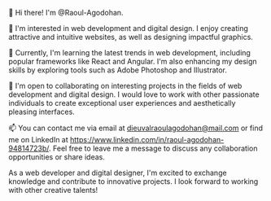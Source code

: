 👋 Hi there! I'm @Raoul-Agodohan.

👀 I'm interested in web development and digital design. I enjoy creating attractive and intuitive websites, as well as designing impactful graphics.

🌱 Currently, I'm learning the latest trends in web development, including popular frameworks like React and Angular. I'm also enhancing my design skills by exploring tools such as Adobe Photoshop and Illustrator.

💞️ I'm open to collaborating on interesting projects in the fields of web development and digital design. I would love to work with other passionate individuals to create exceptional user experiences and aesthetically pleasing interfaces.

📫 You can contact me via email at dieuvalraoulagodohan@mail.com or find me on LinkedIn at https://www.linkedin.com/in/raoul-agodohan-94814723b/. Feel free to leave me a message to discuss any collaboration opportunities or share ideas.

As a web developer and digital designer, I'm excited to exchange knowledge and contribute to innovative projects. I look forward to working with other creative talents!
